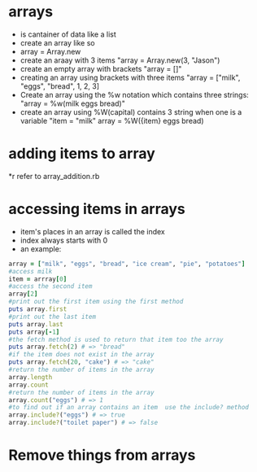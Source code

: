 # arrays
* is cantainer of data like a list
* create an array like so
* array = Array.new
* create an araay with 3 items "array = Array.new(3, "Jason")
* create an empty array with brackets "array = []" 
* creating an array using brackets with three items "array = ["milk", "eggs", "bread", 1, 2, 3]
* Create an array using the %w notation which contains three strings: "array = %w(milk eggs bread)"
* create an array using %W(capital) contains 3 string when one is a variable "item = "milk" array = %W({item} eggs bread) 



# adding items to array
*r refer to array_addition.rb


# accessing items in arrays
* item's places in an array is called the index
* index always starts with 0
* an example:
```ruby
array = ["milk", "eggs", "bread", "ice cream", "pie", "potatoes"]
#access milk
item = arrray[0]
#access the second item
array[2]
#print out the first item using the first method
puts array.first
#print out the last item
puts array.last
puts array[-1]
#the fetch method is used to return that item too the array
puts array.fetch(2) # => "bread"
#if the item does not exist in the array 
puts array.fetch(20, "cake") # => "cake"
#return the number of items in the array
array.length
array.count
#return the number of items in the array
array.count("eggs") # => 1
#to find out if an array contains an item  use the include? method
array.include?("eggs") # => true
array.include?("toilet paper") # => false
```



# Remove things from arrays
